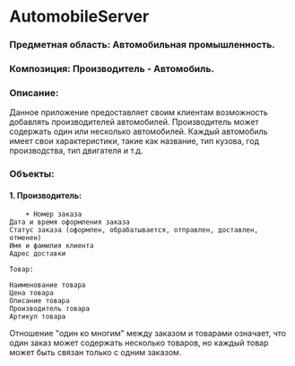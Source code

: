 # AutomobileServer

### Предметная область: Автомобильная промышленность.

### Композиция: Производитель - Автомобиль.

### Описание: 
Данное приложение предоставляет своим клиентам возможность добавлять производителей автомобилей. Производитель может содержать один или несколько автомобилей. Каждый автомобиль имеет свои характеристики, такие как название, тип кузова, год производства, тип двигателя и т.д.

### Объекты:

#### 1\. Производитель:

        + Номер заказа
    Дата и время оформления заказа
    Статус заказа (оформлен, обрабатывается, отправлен, доставлен, отменен)
    Имя и фамилия клиента
    Адрес доставки

    Товар:

    Наименование товара
    Цена товара
    Описание товара
    Производитель товара
    Артикул товара

Отношение "один ко многим" между заказом и товарами означает, что один заказ может содержать несколько товаров, но каждый товар может быть связан только с одним заказом.
